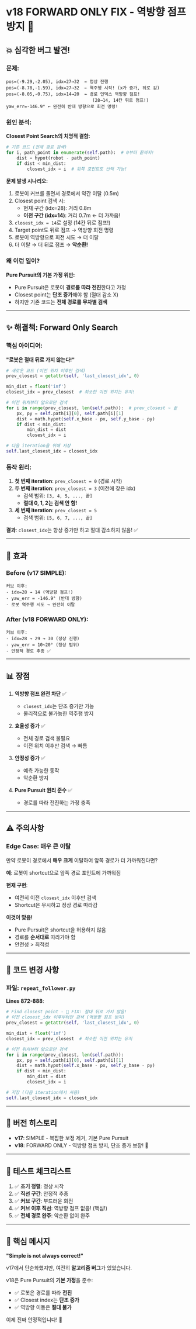 # v18 FORWARD ONLY FIX - 역방향 점프 방지 🎯

## 💥 심각한 버그 발견!

### 문제:
```
pos=(-9.29,-2.05), idx=27→32  ← 정상 진행
pos=(-8.78,-1.59), idx=27→32  ← 역주행 시작! (x가 증가, 뒤로 감)
pos=(-8.05,-0.75), idx=14→20  ← 경로 인덱스 역방향 점프!
                                 (28→14, 14칸 뒤로 점프!)
yaw_err=-146.9° ← 완전히 반대 방향으로 회전 명령!
```

### 원인 분석:

**Closest Point Search의 치명적 결함:**

```python
# 기존 코드 (전체 경로 검색)
for i, path_point in enumerate(self.path):  # 0부터 끝까지!
    dist = hypot(robot - path_point)
    if dist < min_dist:
        closest_idx = i  # 뒤쪽 포인트도 선택 가능!
```

**문제 발생 시나리오:**

1. 로봇이 커브를 돌면서 경로에서 약간 이탈 (0.5m)
2. Closest point 검색 시:
   - 현재 구간 (idx=28): 거리 0.8m
   - **이전 구간 (idx=14)**: 거리 0.7m ← 더 가까움!
3. `closest_idx = 14`로 설정 (14칸 뒤로 점프!)
4. Target point도 뒤로 점프 → 역방향 회전 명령
5. 로봇이 역방향으로 회전 시도 → 더 이탈
6. 더 이탈 → 더 뒤로 점프 → **악순환!**

### 왜 이런 일이?

**Pure Pursuit의 기본 가정 위반:**
- Pure Pursuit은 로봇이 **경로를 따라 전진**한다고 가정
- Closest point는 **단조 증가**해야 함 (절대 감소 X)
- 하지만 기존 코드는 **전체 경로를 무차별 검색**

---

## ✨ 해결책: Forward Only Search

### 핵심 아이디어:
**"로봇은 절대 뒤로 가지 않는다!"**

```python
# 새로운 코드 (이전 위치 이후만 검색)
prev_closest = getattr(self, 'last_closest_idx', 0)

min_dist = float('inf')
closest_idx = prev_closest  # 최소한 이전 위치는 유지!

# 이전 위치부터 앞으로만 검색
for i in range(prev_closest, len(self.path)):  # prev_closest ~ 끝
    px, py = self.path[i][0], self.path[i][1]
    dist = math.hypot(self.x_base - px, self.y_base - py)
    if dist < min_dist:
        min_dist = dist
        closest_idx = i

# 다음 iteration을 위해 저장
self.last_closest_idx = closest_idx
```

### 동작 원리:

1. **첫 번째 iteration**: `prev_closest = 0` (경로 시작)
2. **두 번째 iteration**: `prev_closest = 3` (이전에 찾은 idx)
   - 검색 범위: `[3, 4, 5, ..., 끝]`
   - **절대 0, 1, 2는 검색 안 함!**
3. **세 번째 iteration**: `prev_closest = 5`
   - 검색 범위: `[5, 6, 7, ..., 끝]`

**결과**: `closest_idx`는 항상 증가만 하고 절대 감소하지 않음! ✅

---

## 🎯 효과

### Before (v17 SIMPLE):
```
커브 이후:
- idx=28 → 14 (역방향 점프!)
- yaw_err = -146.9° (반대 방향)
- 로봇 역주행 시도 → 완전히 이탈
```

### After (v18 FORWARD ONLY):
```
커브 이후:
- idx=28 → 29 → 30 (정상 진행)
- yaw_err = 10~20° (정상 범위)
- 안정적 경로 추종 ✅
```

---

## 📊 장점

1. **역방향 점프 완전 차단** ✅
   - `closest_idx`는 단조 증가만 가능
   - 물리적으로 불가능한 역주행 방지

2. **효율성 증가** ✅
   - 전체 경로 검색 불필요
   - 이전 위치 이후만 검색 → 빠름

3. **안정성 증가** ✅
   - 예측 가능한 동작
   - 악순환 방지

4. **Pure Pursuit 원리 준수** ✅
   - 경로를 따라 전진하는 가정 충족

---

## ⚠️ 주의사항

### Edge Case: 매우 큰 이탈

만약 로봇이 경로에서 **매우 크게** 이탈하여 앞쪽 경로가 더 가까워진다면?

**예**: 로봇이 shortcut으로 앞쪽 경로 포인트에 가까워짐

**현재 구현**: 
- 여전히 이전 `closest_idx` 이후만 검색
- Shortcut은 무시하고 정상 경로 따라감

**이것이 맞음!**
- Pure Pursuit은 shortcut을 허용하지 않음
- 경로를 **순서대로** 따라가야 함
- 안전성 > 최적성

---

## 🔧 코드 변경 사항

### 파일: `repeat_follower.py`

**Lines 872-888**:
```python
# Find closest point - 🎯 FIX: 절대 뒤로 가지 않음!
# 이전 closest_idx 이후부터만 검색 (역방향 점프 방지)
prev_closest = getattr(self, 'last_closest_idx', 0)

min_dist = float('inf')
closest_idx = prev_closest  # 최소한 이전 위치는 유지

# 이전 위치부터 앞으로만 검색
for i in range(prev_closest, len(self.path)):
    px, py = self.path[i][0], self.path[i][1]
    dist = math.hypot(self.x_base - px, self.y_base - py)
    if dist < min_dist:
        min_dist = dist
        closest_idx = i

# 저장 (다음 iteration에서 사용)
self.last_closest_idx = closest_idx
```

---

## 📝 버전 히스토리

- **v17**: SIMPLE - 복잡한 보정 제거, 기본 Pure Pursuit
- **v18**: FORWARD ONLY - 역방향 점프 방지, 단조 증가 보장! 🎯

---

## 🧪 테스트 체크리스트

1. ✅ **초기 정렬**: 정상 시작
2. ✅ **직선 구간**: 안정적 추종
3. ✅ **커브 구간**: 부드러운 회전
4. ✅ **커브 이후 직선**: 역방향 점프 없음! (핵심!)
5. ✅ **전체 경로 완주**: 악순환 없이 완주

---

## 🎯 핵심 메시지

**"Simple is not always correct!"**

v17에서 단순화했지만, 여전히 **알고리즘 버그**가 있었습니다.

v18은 Pure Pursuit의 **기본 가정**을 준수:
- ✅ 로봇은 경로를 따라 **전진**
- ✅ Closest index는 **단조 증가**
- ✅ 역방향 이동은 **절대 불가**

이제 진짜 안정적입니다! 🚀

